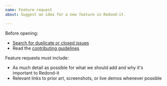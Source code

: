 ```yaml
---
name: Feature request
about: Suggest an idea for a new feature in Redond-it.

---
```


Before opening:

- [Search for duplicate or closed issues](https://github.com/jazcarate/redond-it/issues?utf8=%E2%9C%93&q=is%3Aissue+is%3Aopen+)
- Read the [contributing guidelines](https://github.com/jazcarate/redond-it/blob/master/CONTRIBUTING.md)

Feature requests must include:

- As much detail as possible for what we should add and why it's important to Redond-it
- Relevant links to prior art, screenshots, or live demos whenever possible
